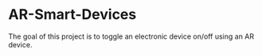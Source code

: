 # AR-Smart-Devices
The goal of this project is to toggle an electronic device on/off using an AR device.
